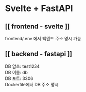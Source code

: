 # Svelte + FastAPI

## [[ frontend - svelte ]]

frontend/.env 에서 백엔드 주소 명시 가능  

## [[ backend - fastapi ]]

DB 암호: test1234  
DB 이름: db  
DB 포트: 3306  
Dockerfile에서 DB 주소 명시
